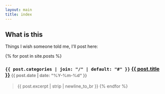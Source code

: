 ```yaml
---
layout: main
title: index
---
```


## What is this

Things I wish someone told me, I'll post here:

{% for post in site.posts %}

### `{{ post.categories | join: "/" | default: "#" }}` <a href="{{ post.url }}">{{ post.title }}</a> <small style="color:gray">{{ post.date | date: "%Y-%m-%d" }}</small>
> {{ post.excerpt | strip | newline_to_br }}
{% endfor %}
